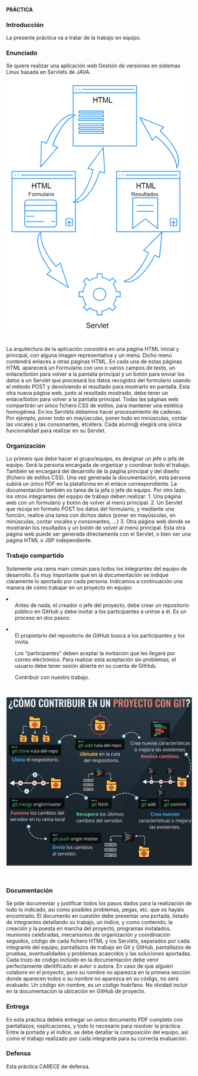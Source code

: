 

#### PRÁCTICA 
### Introducción 
La presente práctica va a tratar de la trabajo en equipo. 

### Enunciado 
Se quiere realizar una aplicación web Gestión de versiones en sistemas Linux basada en Servlets de JAVA. <br/>

![Grafico](./img/img_readme1.png)

<br/>
La arquitectura de la aplicación consistirá en una página HTML inicial y principal, con alguna imagen representativa y un menú. Dicho menú contendrá enlaces a otras páginas HTML. En cada una de estas páginas HTML aparecerá un Formulario con uno o varios campos de texto, un enlace/botón para volver a la pantalla principal y un botón para enviar los datos a un Servlet que procesará los datos recogidos del formulario usando el método POST y devolviendo el resultado para mostrarlo en pantalla. Esta otra nueva página web, junto al resultado mostrado, debe tener un enlace/botón para volver a la pantalla principal. 
Todas las páginas web compartirán un único fichero CSS de estilos, para mantener una estética homogénea. 
En los Servlets debemos hacer procesamiento de cadenas. Por ejemplo, poner todo en mayúsculas, poner todo en minúsculas, contar las vocales y las consonantes, etcétera. Cada alumn@ elegirá una única funcionalidad para realizar en su Servlet. 

### Organización 
Lo primero que debe hacer el grupo/equipo, es designar un jefe o jefa de equipo. Será la persona encargada de organizar y coordinar todo el trabajo. También se encargará del desarrollo de la página principal y del diseño (fichero de estilos CSS). Una vez generada la documentación, esta persona subirá un único PDF en la plataforma en el enlace correspondiente. La documentación también es tarea de la jefa o jefe de equipo. 
Por otro lado, los otros integrantes del equipo de trabajo deben realizar: 1. Una página web con un formulario y botón de volver al menú principal. 2. Un Servlet que recoja en formato POST los datos del formulario, y mediante una función, realice una tarea con dichos datos (poner en mayúsculas, en minúsculas, contar vocales y consonantes, …) 3. Otra página web donde se mostrarán los resultados y un botón de volver al menú principal. Esta otra página web puede ser generada directamente con el Servlet, o bien ser una página HTML o JSP independiente. 

### Trabajo compartido
Solamente una rama main común para todos los integrantes del equipo de desarrollo. 
Es muy importante que en la documentación se indique claramente lo aportado por cada persona.
Indicamos a continuación una manera de cómo trabajar en un proyecto en equipo: 
<li>
<ol>Antes de nada, el creador o jefe del proyecto, debe crear un repositorio público en GitHub y debe invitar a los participantes a unirse a él. Es un proceso en dos pasos:</ol>
<li>
<ul>El propietario del repositorio de GitHub busca a los participantes y los invita.</ul>
<ul>Los “participantes” deben aceptar la invitación que les llegará por correo electrónico. Para realizar esta aceptación sin problemas, el usuario debe tener sesión abierta en su cuenta de GitHub.</ul>
</li>
<ol>Contribuir con nuestro trabajo.</ol>
</li>
<br/>

![Como contribuir](./img/img_readme2.png)

<br/>

### Documentación
Se pide documentar y justificar todos los pasos dados para la realización de todo lo indicado, así como posibles problemas, pegas, etc. que os hayáis encontrado. El documento en cuestión debe presentar una portada, listado de integrantes detallando su trabajo, un índice, y como contenido, la creación y la puesta en marcha del proyecto, programas instalados, reuniones celebradas, mecanismos de organización y coordinación seguidos, código de cada fichero HTML y los Servlets, separados por cada integrante del equipo, pantallazos de trabajo en Git y GitHub, pantallazos de pruebas, eventualidades y problemas acaecidos y las soluciones aportadas. Cada trozo de código incluido en la documentación debe venir perfectamente identificado el autor o autora. En caso de que alguien colabore en el proyecto, pero su nombre no aparezca en la primera sección donde aparecen todos o su nombre no aparezca en su código, no será evaluado. Un código sin nombre, es un código huérfano. No olvidad incluir en la documentación la ubicación en GitHub de proyecto. 

### Entrega
En esta práctica debéis entregar un único documento PDF completo con pantallazos, explicaciones, y todo lo necesario para resolver la práctica. Entre la portada y el índice, se debe detallar la composición del equipo, así como el trabajo realizado por cada integrante para su correcta evaluación. 

### Defensa
Esta práctica CARECE de defensa. 

